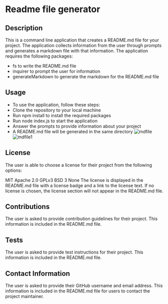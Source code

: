 # Readme file generator


## Description

This is a command line application that creates a README.md file for your project. The application collects information from the user through prompts and generates a markdown file with that information. The application requires the following packages:

* fs to write the README.md file
* inquirer to prompt the user for information
* generateMarkdown to generate the markdown for the README.md file



## Usage

* To use the application, follow these steps:
* Clone the repository to your local machine
* Run npm install to install the required packages
* Run node index.js to start the application
* Answer the prompts to provide information about your project
* A README.md file will be generated in the same directory
![mdfile](https://user-images.githubusercontent.com/116314228/218019134-1f740e87-5beb-4ce0-8871-73825be12b12.PNG)
![mdfile1](https://user-images.githubusercontent.com/116314228/218019140-87fb2ab3-28b1-46e0-8c50-38ee10e990e4.PNG)

## License

The user is able to choose a license for their project from the following options:

MIT
Apache 2.0
GPLv3
BSD 3
None
The license is displayed in the README.md file with a license badge and a link to the license text. If no license is chosen, the license section will not appear in the README.md file.

## Contributions

The user is asked to provide contribution guidelines for their project. This information is included in the README.md file.

## Tests

The user is asked to provide test instructions for their project. This information is included in the README.md file.

## Contact Information

The user is asked to provide their GitHub username and email address. This information is included in the README.md file for users to contact the project maintainer.
